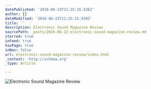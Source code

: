```yaml
---
datePublished: '2016-06-23T11:25:16.526Z'
author: []
dateModified: '2016-06-23T11:25:15.930Z'
title: ''
description: Electronic Sound Magazine Review
sourcePath: _posts/2016-06-22-electronic-sound-magazine-review.md
starred: true
inFeed: true
hasPage: true
inNav: false
url: electronic-sound-magazine-review/index.html
_context: 'http://schema.org'
_type: Article

---
```

![Electronic Sound Magazine Review](https://the-grid-user-content.s3-us-west-2.amazonaws.com/2fa0fe2e-5e01-4c6e-b2d2-b857df68b48a.jpg)
